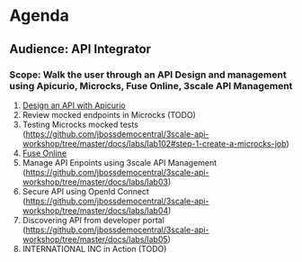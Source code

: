 # Agenda
## Audience: API Integrator
### Scope: Walk the user through an API Design and management using Apicurio, Microcks, Fuse Online, 3scale API Management 

1. [Design an API with Apicurio](lab01/#lab-1)
2. Review mocked endpoints in Microcks (TODO)
3. Testing Microcks mocked tests (https://github.com/jbossdemocentral/3scale-api-workshop/tree/master/docs/labs/lab102#step-1-create-a-microcks-job) 
4. [Fuse Online](lab04/#lab-4) 
5. Manage API Enpoints using 3scale API Management (https://github.com/jbossdemocentral/3scale-api-workshop/tree/master/docs/labs/lab03) 
6. Secure API using OpenId Connect (https://github.com/jbossdemocentral/3scale-api-workshop/tree/master/docs/labs/lab04) 
7. Discovering API from developer portal (https://github.com/jbossdemocentral/3scale-api-workshop/tree/master/docs/labs/lab05)
8. INTERNATIONAL INC in Action (TODO)
